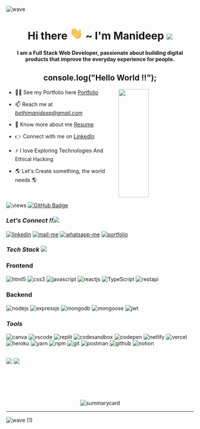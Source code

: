 
![wave](https://user-images.githubusercontent.com/77038659/130917013-c209e83c-4b93-4de6-9258-5f318f24ab60.png)
<h1 align="center">Hi there <img src="https://raw.githubusercontent.com/ABSphreak/ABSphreak/master/gifs/Hi.gif" width="35" /> ~ I'm Manideep <img width="33" bottom="-20" src="https://user-images.githubusercontent.com/97526754/173172254-697ba77e-bed8-4ffc-b1d1-2c20ede245b0.gif" /></h1>
<h4 align="center" margin="0px">I am a Full Stack Web Developer, passionate about building digital products that improve the everyday experience for people.</h4>

<h2 align="center">console.log("Hello World !!");</h2>
<img src="https://media3.giphy.com/media/v1.Y2lkPTc5MGI3NjExZGM3YzlkYTVkMDJiNTYwZjA3ZTUzMTk5ZDg0OGRlYTFmNGYzN2Y4MiZjdD1n/qgQUggAC3Pfv687qPC/giphy.gif" width="40%" align="right" height="290" alt="" />


- 👨‍💻 See my Portfolio here [Portfolio](https://bethimanideep.github.io/)

- 📫 Reach me at *bethimanideep@gmail.com*

- 📄 Know more about me [Resume](https://drive.google.com/file/d/1ETLt-uafs-7SaK_VYXj1aeiUtgFDX_5O/view?usp=drive_link)

- 👉 Connect with me on [LinkedIn](https://www.linkedin.com/in/bethi-manideep-84a594238/)

- ⚡ I love Exploring Technologies And Ethical Hacking

-  🌎 Let's Create something, the world needs 🌎



<br/>
<p align="left"> <img src="https://komarev.com/ghpvc/?username=bethimanideep&label=Profile%20views&color=0e75b6&style=flat" alt="views" />
<a href="https://github.com/bethimanideep?tab=followers"><img src="https://img.shields.io/github/followers/bethimanideep?label=Followers&style=social" alt="GitHub Badge"></a>
</p>

<h3><i>Let's Connect !!<img src="https://raw.githubusercontent.com/ShahriarShafin/ShahriarShafin/main/Assets/handshake.gif" width="100" /></i></h3>
<p align="left">
  <a href="https://www.linkedin.com/in/bethi-manideep-84a594238/" target="blank"><img align="center" src="https://img.shields.io/badge/LinkedIn-0077B5?style=for-the-badge&logo=linkedin&logoColor=white" alt="linkedin" /></a>
  <a title="bethimanideep@gmail.com" href="mailto:bethimanideep@gmail.com" target="blank"><img align="center" src="https://img.shields.io/badge/Gmail-D14836?style=for-the-badge&logo=gmail&logoColor=white" alt="mail-me" /></a>
  <a href="https://wa.me/918106340328" target="blank"><img align="center" src="https://img.shields.io/badge/WhatsApp-25D366?style=for-the-badge&logo=whatsapp&logoColor=white" alt="whatsapp-me" /></a>
  <a href="https://bethimanideep.github.io/" target="_blank"><img align="center" src="https://img.shields.io/badge/website-000000?style=for-the-badge&logo=About.me&logoColor=white" alt="portfolio" /></a>
</p>

<h3><i>Tech Stack <img src="https://camo.githubusercontent.com/beb64ff21c883e318e4f5db5231c2ba4175705bea1c9249e82a41ab375db4f75/68747470733a2f2f6d65646961322e67697068792e636f6d2f6d656469612f51737347456d706b79454f684243623765312f67697068792e6769663f6369643d656366303565343761306e336769316266716e74716d6f62386739616964316f796a327772336473336d67373030626c267269643d67697068792e676966" width="35"/></i></h3>

<div> 
<div><h3>Frontend</h3>
<img src="https://img.shields.io/badge/html5-%23E34F26.svg?style=for-the-badge&logo=html5&logoColor=white" align="center" alt="html5">
<img src = "https://img.shields.io/badge/css3-%231572B6.svg?style=for-the-badge&logo=css3&logoColor=white" align="center" alt="css3">
<img src ="https://img.shields.io/badge/javascript-%23323330.svg?style=for-the-badge&logo=javascript&logoColor=%23F7DF1E" align="center" alt="javascript">
<img src="https://img.shields.io/badge/React-20232A?style=for-the-badge&logo=react&logoColor=61DAFB"  align="center" alt="reactjs" />
<img src="https://img.shields.io/badge/-TypeScript-007ACC?style=flat-square&logo=typescript&logoColor=white" align="center" style="paddding : 5px;" alt="TypeScript" />
<img src="https://img.shields.io/badge/rest api-%23000000.svg?style=for-the-badge&logo=flask&logoColor=white" align="center" alt="restapi"/>
  
</div>
  <div><h3>Backend</h3> 
<img src="https://img.shields.io/badge/Node.js-339933?style=for-the-badge&logo=nodedotjs&logoColor=white" align="center" alt="nodejs" />
<img src="https://img.shields.io/badge/Express.js-000000?style=for-the-badge&logo=express&logoColor=white" align="center" alt="expressjs"/>
<img src="https://img.shields.io/badge/MongoDB-4EA94B?style=for-the-badge&logo=mongodb&logoColor=white" align="center" alt="mongodb"/>
<img src="https://img.shields.io/badge/mongoose-%2300f.svg?style=for-the-badge&logo=fastify&logoColor=white" align="center" alt="mongoose"/>
   <img src="https://img.shields.io/badge/JWT-black?style=for-the-badge&logo=JSON%20web%20tokens" align="center" alt="jwt"/>
 </div>
</div>

<!-- <img src="" alt="" /> -->
<h3><i>Tools</i></h3>
<p align="left">
  <img src="https://img.shields.io/badge/Canva-%2300C4CC.svg?&style=for-the-badge&logo=Canva&logoColor=white" alt="canva" />
  <img src="https://img.shields.io/badge/VSCode-0078D4?style=for-the-badge&logo=visual%20studio%20code&logoColor=white" alt="vscode" />
  <img src="https://img.shields.io/badge/replit-667881?style=for-the-badge&logo=replit&logoColor=white" alt="replit" />
  <img src="https://img.shields.io/badge/Codesandbox-000000?style=for-the-badge&logo=CodeSandbox&logoColor=white" alt="codesandbox" />
  <img src="https://img.shields.io/badge/Codepen-000000?style=for-the-badge&logo=codepen&logoColor=white" alt="codepen" />
  <img src="https://img.shields.io/badge/Netlify-00C7B7?style=for-the-badge&logo=netlify&logoColor=white" alt="netlify" />
  <img src="https://img.shields.io/badge/Vercel-000000?style=for-the-badge&logo=vercel&logoColor=white" alt="vercel" />
  <img src="https://img.shields.io/badge/Heroku-430098?style=for-the-badge&logo=heroku&logoColor=white" alt="heroku" />
  <img src="https://img.shields.io/badge/Yarn-2C8EBB?style=for-the-badge&logo=yarn&logoColor=white" alt="yarn" />
  <img src="https://img.shields.io/badge/NPM-%23000000.svg?style=for-the-badge&logo=npm&logoColor=white" alt="npm"/>
  <img src="https://img.shields.io/badge/Git-f44d27?style=for-the-badge&logo=git&logoColor=white" alt="git"/>
  <img src="https://img.shields.io/badge/Postman-FF6C37?style=for-the-badge&logo=Postman&logoColor=white" alt="postman"/>
  <img src="https://img.shields.io/badge/GitHub-100000?style=for-the-badge&logo=github&logoColor=white" alt="github"/>
  <img src="https://img.shields.io/badge/Notion-000000?style=for-the-badge&logo=notion&logoColor=white" alt="notion" />
</p>


<br />
<div>
  <img width="50%"  src="https://github-readme-stats.vercel.app/api?username=bethimanideep&show_icons=true&theme=gradient" />
  <img width="49%"  src="https://github-readme-stats.vercel.app/api/top-langs/?username=bethimanideep&layout=compact" />
</div>

<br />
<p align="center"><img src="https://github-readme-streak-stats.herokuapp.com/?user=bethimanideep" alt=""/></p>
<p align="center" ><img src="https://github-profile-trophy.vercel.app/?username=bethimanideep" alt=""/> </p>
<p align="center"><img src="https://github-profile-summary-cards.vercel.app/api/cards/profile-details?username=bethimanideep&theme=vue" alt="summarycard"/> </p>
<hr />




![wave (1)](https://user-images.githubusercontent.com/77038659/130917575-667b8365-a8f0-4ab3-8aa4-1464abfcfcd2.png)
